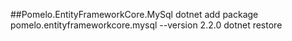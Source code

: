 ##Pomelo.EntityFrameworkCore.MySql
dotnet add package pomelo.entityframeworkcore.mysql --version 2.2.0
dotnet restore